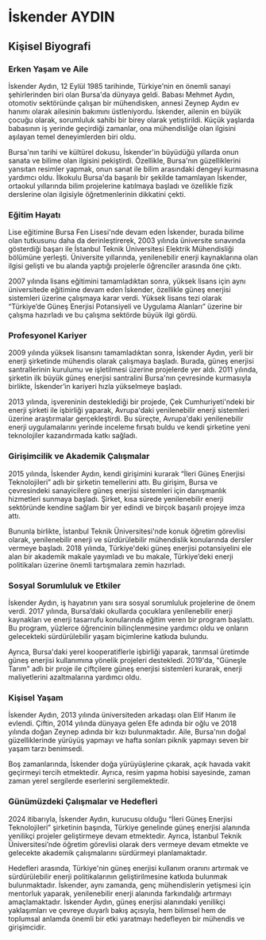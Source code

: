 # İskender AYDIN

## Kişisel Biyografi

### Erken Yaşam ve Aile

İskender Aydın, 12 Eylül 1985 tarihinde, Türkiye'nin en önemli sanayi şehirlerinden biri olan Bursa'da dünyaya geldi. Babası Mehmet Aydın, otomotiv sektöründe çalışan bir mühendisken, annesi Zeynep Aydın ev hanımı olarak ailesinin bakımını üstleniyordu. İskender, ailenin en büyük çocuğu olarak, sorumluluk sahibi bir birey olarak yetiştirildi. Küçük yaşlarda babasının iş yerinde geçirdiği zamanlar, ona mühendisliğe olan ilgisini aşılayan temel deneyimlerden biri oldu.

Bursa'nın tarihi ve kültürel dokusu, İskender'in büyüdüğü yıllarda onun sanata ve bilime olan ilgisini pekiştirdi. Özellikle, Bursa'nın güzelliklerini yansıtan resimler yapmak, onun sanat ile bilim arasındaki dengeyi kurmasına yardımcı oldu. İlkokulu Bursa'da başarılı bir şekilde tamamlayan İskender, ortaokul yıllarında bilim projelerine katılmaya başladı ve özellikle fizik derslerine olan ilgisiyle öğretmenlerinin dikkatini çekti.

### Eğitim Hayatı

Lise eğitimine Bursa Fen Lisesi'nde devam eden İskender, burada bilime olan tutkusunu daha da derinleştirerek, 2003 yılında üniversite sınavında gösterdiği başarı ile İstanbul Teknik Üniversitesi Elektrik Mühendisliği bölümüne yerleşti. Üniversite yıllarında, yenilenebilir enerji kaynaklarına olan ilgisi gelişti ve bu alanda yaptığı projelerle öğrenciler arasında öne çıktı.

2007 yılında lisans eğitimini tamamladıktan sonra, yüksek lisans için aynı üniversitede eğitimine devam eden İskender, özellikle güneş enerjisi sistemleri üzerine çalışmaya karar verdi. Yüksek lisans tezi olarak “Türkiye’de Güneş Enerjisi Potansiyeli ve Uygulama Alanları” üzerine bir çalışma hazırladı ve bu çalışma sektörde büyük ilgi gördü.

### Profesyonel Kariyer

2009 yılında yüksek lisansını tamamladıktan sonra, İskender Aydın, yerli bir enerji şirketinde mühendis olarak çalışmaya başladı. Burada, güneş enerjisi santrallerinin kurulumu ve işletilmesi üzerine projelerde yer aldı. 2011 yılında, şirketin ilk büyük güneş enerjisi santralini Bursa'nın çevresinde kurmasıyla birlikte, İskender’in kariyeri hızla yükselmeye başladı.

2013 yılında, işvereninin desteklediği bir projede, Çek Cumhuriyeti'ndeki bir enerji şirketi ile işbirliği yaparak, Avrupa'daki yenilenebilir enerji sistemleri üzerine araştırmalar gerçekleştirdi. Bu süreçte, Avrupa'daki yenilenebilir enerji uygulamalarını yerinde inceleme fırsatı buldu ve kendi şirketine yeni teknolojiler kazandırmada katkı sağladı.

### Girişimcilik ve Akademik Çalışmalar

2015 yılında, İskender Aydın, kendi girişimini kurarak “İleri Güneş Enerjisi Teknolojileri” adlı bir şirketin temellerini attı. Bu girişim, Bursa ve çevresindeki sanayicilere güneş enerjisi sistemleri için danışmanlık hizmetleri sunmaya başladı. Şirket, kısa sürede yenilenebilir enerji sektöründe kendine sağlam bir yer edindi ve birçok başarılı projeye imza attı.

Bununla birlikte, İstanbul Teknik Üniversitesi'nde konuk öğretim görevlisi olarak, yenilenebilir enerji ve sürdürülebilir mühendislik konularında dersler vermeye başladı. 2018 yılında, Türkiye'deki güneş enerjisi potansiyelini ele alan bir akademik makale yayımladı ve bu makale, Türkiye’deki enerji politikaları üzerine önemli tartışmalara zemin hazırladı.

### Sosyal Sorumluluk ve Etkiler

İskender Aydın, iş hayatının yanı sıra sosyal sorumluluk projelerine de önem verdi. 2017 yılında, Bursa’daki okullarda çocuklara yenilenebilir enerji kaynakları ve enerji tasarrufu konularında eğitim veren bir program başlattı. Bu program, yüzlerce öğrencinin bilinçlenmesine yardımcı oldu ve onların gelecekteki sürdürülebilir yaşam biçimlerine katkıda bulundu.

Ayrıca, Bursa'daki yerel kooperatiflerle işbirliği yaparak, tarımsal üretimde güneş enerjisi kullanımına yönelik projeleri destekledi. 2019'da, "Güneşle Tarım" adlı bir proje ile çiftçilere güneş enerjisi sistemleri kurarak, enerji maliyetlerini azaltmalarına yardımcı oldu.

### Kişisel Yaşam

İskender Aydın, 2013 yılında üniversiteden arkadaşı olan Elif Hanım ile evlendi. Çiftin, 2014 yılında dünyaya gelen Efe adında bir oğlu ve 2018 yılında doğan Zeynep adında bir kızı bulunmaktadır. Aile, Bursa'nın doğal güzelliklerinde yürüyüş yapmayı ve hafta sonları piknik yapmayı seven bir yaşam tarzı benimsedi.

Boş zamanlarında, İskender doğa yürüyüşlerine çıkarak, açık havada vakit geçirmeyi tercih etmektedir. Ayrıca, resim yapma hobisi sayesinde, zaman zaman yerel sergilerde eserlerini sergilemektedir. 

### Günümüzdeki Çalışmalar ve Hedefleri

2024 itibarıyla, İskender Aydın, kurucusu olduğu “İleri Güneş Enerjisi Teknolojileri” şirketinin başında, Türkiye genelinde güneş enerjisi alanında yenilikçi projeler geliştirmeye devam etmektedir. Ayrıca, İstanbul Teknik Üniversitesi’nde öğretim görevlisi olarak ders vermeye devam etmekte ve gelecekte akademik çalışmalarını sürdürmeyi planlamaktadır.

Hedefleri arasında, Türkiye'nin güneş enerjisi kullanım oranını artırmak ve sürdürülebilir enerji politikalarının geliştirilmesine katkıda bulunmak bulunmaktadır. İskender, aynı zamanda, genç mühendislerin yetişmesi için mentorluk yaparak, yenilenebilir enerji alanında farkındalığı artırmayı amaçlamaktadır. İskender Aydın, güneş enerjisi alanındaki yenilikçi yaklaşımları ve çevreye duyarlı bakış açısıyla, hem bilimsel hem de toplumsal anlamda önemli bir etki yaratmayı hedefleyen bir mühendis ve girişimcidir.